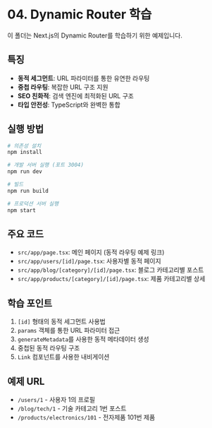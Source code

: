 # 04. Dynamic Router 학습

이 폴더는 Next.js의 Dynamic Router를 학습하기 위한 예제입니다.

## 특징

- **동적 세그먼트**: URL 파라미터를 통한 유연한 라우팅
- **중첩 라우팅**: 복잡한 URL 구조 지원
- **SEO 친화적**: 검색 엔진에 최적화된 URL 구조
- **타입 안전성**: TypeScript와 완벽한 통합

## 실행 방법

```bash
# 의존성 설치
npm install

# 개발 서버 실행 (포트 3004)
npm run dev

# 빌드
npm run build

# 프로덕션 서버 실행
npm start
```

## 주요 코드

- `src/app/page.tsx`: 메인 페이지 (동적 라우팅 예제 링크)
- `src/app/users/[id]/page.tsx`: 사용자별 동적 페이지
- `src/app/blog/[category]/[id]/page.tsx`: 블로그 카테고리별 포스트
- `src/app/products/[category]/[id]/page.tsx`: 제품 카테고리별 상세

## 학습 포인트

1. `[id]` 형태의 동적 세그먼트 사용법
2. `params` 객체를 통한 URL 파라미터 접근
3. `generateMetadata`를 사용한 동적 메타데이터 생성
4. 중첩된 동적 라우팅 구조
5. `Link` 컴포넌트를 사용한 내비게이션

## 예제 URL

- `/users/1` - 사용자 1의 프로필
- `/blog/tech/1` - 기술 카테고리 1번 포스트
- `/products/electronics/101` - 전자제품 101번 제품
